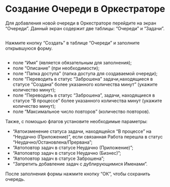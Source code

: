 # Создание Очереди в Оркестраторе

Для добавления новой очереди в Оркестраторе перейдите на экран “Очереди”. Данный экран содержит две таблицы: “Очереди” и “Задачи”.

<figure><img src="https://lh7-rt.googleusercontent.com/docsz/AD_4nXdKpJratFenry7X5An0OTY4tj6CQIgjxdPcumBuK1KBEGg3ck-JXAv8neaje-4wC3kKtSxmxOvbEYcyyQR4F8e2yY9egJ5gBWjMWTeJnVGBgerbyjbjvqxqxNScSYk9cUjBLi5B5YV4lSa4_LGlSwM1UPlY?key=badYObIGwGYqyghIBmuxWQ" alt=""><figcaption></figcaption></figure>

Нажмите кнопку “Создать” в таблице “Очереди” и заполните открывшуюся форму.

<figure><img src="https://lh7-rt.googleusercontent.com/docsz/AD_4nXd_0ULItO_LMkYmOXi6a7zLzamixLQLjGgVNkvgwP0aNfcA9QupgHmu_SJt4gJY8sGJs_-mLkvY4eKbtb1Uhk7YElG53_fyvOsK9vEWBPwzlU-PQ1EoujhPon0jIT12LDk4uEPaZCosvO5OBEv7IDkuVlKK?key=badYObIGwGYqyghIBmuxWQ" alt=""><figcaption></figcaption></figure>

* поле “Имя” (является обязательным для заполнения);
* поле “Описание”  (при необходимости);
* поле "Папка доступа" (папка доступа для создаваемой очереди);
* поле “Переводить в статус “Заброшена” задачи,находящиеся в статусе “Создана” более указанного количества минут” (укажите количество минут);
* поле “Переводить в статус “Заброшена”, задачи, находящиеся в статусе “В процессе” более указанного количества минут (укажите количество минут);
* поле “Максимальное число повторов” (количество повторов).

Также, с помощью флагов установите необходимые параметры:

* “Автоизменение статуса задачи, находящейся “В процессе” на “Неудачно (Приложение)”, если связанная Работа перешла в статус “Неудачно/Остановлена/Прервана”;
* “Автоповтор задач в статусе Неудачно (Приложение)”;
* “Автоповтор задач в статусе Неудачно (Бизнес)”;
* “Автоповтор задач в статусе Заброшена”;
* “Запретить добавление задач с дублирующимися Именами”.

После заполнения формы нажмите кнопку “ОК”, чтобы сохранить очередь.
